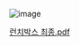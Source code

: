 ![image](https://github.com/jaemin4/Plat/assets/101157507/156b60df-29a0-48cf-a0b6-ffd77d16e5a5)


[런치박스 최종.pdf](https://github.com/jaemin4/Plat/files/15159136/default.pdf)
